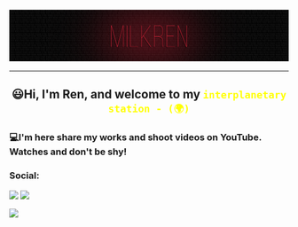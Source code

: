![](https://github.com/MilkRen/MilkRen/blob/main/assets/%D1%84%D0%BE%D0%BD.png?raw=true)
___
##  <p style="text-align: center;">😃Hi, I'm Ren, and welcome to my <span style="color:yellow">```interplanetary station - (🌍)```</p></span>
 

### 💻I'm here share my works and shoot videos on YouTube. Watches and don't be shy!

### Social:
[![](https://img.shields.io/badge/YouTube-090909??style=for-the-badge&logo=youtube&logoColor=FF0000)](https://www.youtube.com/channel/UCB_7Js6N4JMTnhu9gshcZQw)
[![](https://img.shields.io/badge/telegram-090909??style=for-the-badge&logo=telegram&)](https://t.me/MilkRen)



![](https://media2.giphy.com/media/joYf3Ba2phD15ch9Nt/giphy.gif?cid=ecf05e47zgwyy60gbar2kfzsbzotrdptjil0a4ngc0q7ku66&rid=giphy.gif&ct=g)

